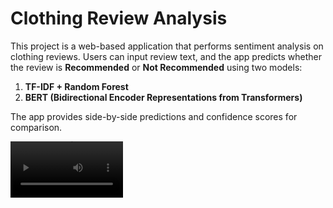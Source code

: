 # **Clothing Review Analysis**

This project is a web-based application that performs sentiment analysis on clothing reviews. Users can input review text, and the app predicts whether the review is **Recommended** or **Not Recommended** using two models:
1. **TF-IDF + Random Forest**
2. **BERT (Bidirectional Encoder Representations from Transformers)**

The app provides side-by-side predictions and confidence scores for comparison.

<video src='https://github.com/eparamasari/clothing-recommendation-nlp/blob/main/video/clothing-review-analysis.mp4' width=180/>

---

### **Features**

- **Two Models for Prediction**:
  - **TF-IDF + Random Forest**: Lightweight, interpretable traditional machine learning model.
  - **BERT**: Advanced deep learning-based NLP model for high accuracy.
  
- **Streamlit Interface**:
  - Simple web UI to enter reviews for prediction.
  - Display results for both models with confidence scores.

---

### **Tech Stack**

- **Backend**:
  - Python
  - Hugging Face `transformers`
  - Scikit-learn

- **Web Framework**:
  - Streamlit

- **Machine Learning Models**:
  - Pretrained BERT model fine-tuned for sentiment classification.
  - Random Forest classifier trained on TF-IDF features.

---

### **Setup Instructions**

#### **1. Copy and extract the zip file**

#### **2. Install Dependencies**
```bash
pip install -r requirements.txt
```

#### **3. Prepare Model Files**

- Place the **TF-IDF + Random Forest** model and vectorizer in the root directory:
  - `tfidf_rf_model.pkl`
  - `tfidf_vectorizer.pkl`

- Save the fine-tuned **BERT model** into the directory `bert_sentiment_model/`:
  - `config.json`
  - `pytorch_model.bin`
  - `tokenizer_config.json`
  - `vocab.txt`

---

### **Run the App**

To start the Streamlit app, use the following command:
```bash
streamlit run app.py
```

Once running, open the link provided in the terminal to access the web app in your browser.

---

### **Usage**

1. **Enter Review Text**: In the text area provided, input a review you want to analyze.
2. **Get Predictions**: Click on the "Predict" button.
3. **View Results**: The app displays:
   - Predicted sentiment (`Recommended` or `Not Recommended`).
   - Confidence scores from both the **TF-IDF + Random Forest** and **BERT** models.

---

### **Directory Structure**

```
sentiment-analysis-app/
├── app.py                # Main Streamlit app script
├── tfidf_rf_model.pkl    # Trained Random Forest model
├── tfidf_vectorizer.pkl  # Trained TF-IDF vectorizer
├── bert_sentiment_model/ # Directory containing the saved BERT model
│   ├── config.json
│   ├── pytorch_model.bin
│   ├── tokenizer_config.json
│   ├── vocab.txt
├── requirements.txt      # Python dependencies
└── README.md             # Project documentation
```

---

### **Model Details**

#### **TF-IDF + Random Forest**
- Traditional machine learning pipeline.
- Uses TF-IDF for feature extraction and a Random Forest classifier for predictions.

#### **BERT**
- Fine-tuned `bert-base-uncased` model from Hugging Face's `transformers`.
- Tokenizer processes the review text, and the model predicts sentiment.

---

### **Future Enhancements**

1. **Batch Predictions**: Add support for analyzing multiple reviews via file upload.
2. **Custom Threshold**: Allow users to set a confidence threshold for predictions.
3. **Visualization**: Include charts or graphs for a better understanding of model outputs.

---

### How to Train Models

Run the `train.py` script to train the **TF-IDF + Random Forest** model and prepare the **BERT pipeline**:
```bash
python train.py
```
This will save the trained models (`tfidf.pkl`, `random_forest.pkl`) for the TF-IDF + Random Forest method.

---

### **Acknowledgements**

- Hugging Face Transformers for pre-trained BERT models.
- Kaggle for the dataset: "Women's Clothing E-Commerce Reviews".

---

### **Contributors**

- **Ernitia Paramasari**  
  Data Scientist and Machine Learning Engineer

Feel free to contribute to this project by submitting issues or pull requests!

---

### **License**

This project is licensed under the [MIT License](LICENSE).  

Enjoy analyzing clothing reviews with cutting-edge NLP models! 🎉
